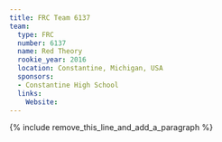 ```yaml
---
title: FRC Team 6137
team:
  type: FRC
  number: 6137
  name: Red Theory
  rookie_year: 2016
  location: Constantine, Michigan, USA
  sponsors:
  - Constantine High School
  links:
    Website:
---
```


{% include remove_this_line_and_add_a_paragraph %}